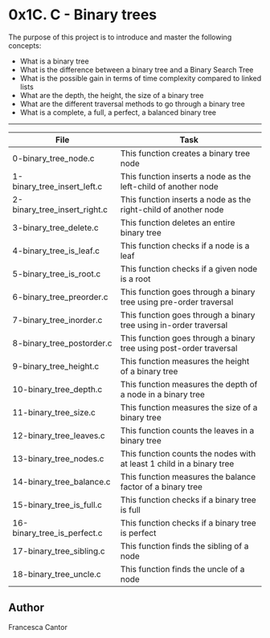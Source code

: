 # 0x1C. C - Binary trees

The purpose of this project is to introduce and master the following concepts:
- What is a binary tree
- What is the difference between a binary tree and a Binary Search Tree
- What is the possible gain in terms of time complexity compared to linked lists
- What are the depth, the height, the size of a binary tree
- What are the different traversal methods to go through a binary tree
- What is a complete, a full, a perfect, a balanced binary tree

---
File | Task
---|---
0-binary_tree_node.c | This function creates a binary tree node
1-binary_tree_insert_left.c | This function inserts a node as the left-child of another node
2-binary_tree_insert_right.c | This function inserts a node as the right-child of another node
3-binary_tree_delete.c | This function deletes an entire binary tree
4-binary_tree_is_leaf.c | This function checks if a node is a leaf
5-binary_tree_is_root.c | This function checks if a given node is a root
6-binary_tree_preorder.c | This function goes through a binary tree using pre-order traversal
7-binary_tree_inorder.c | This function goes through a binary tree using in-order traversal
8-binary_tree_postorder.c | This function goes through a binary tree using post-order traversal
9-binary_tree_height.c | This function measures the height of a binary tree
10-binary_tree_depth.c | This function measures the depth of a node in a binary tree
11-binary_tree_size.c | This function measures the size of a binary tree
12-binary_tree_leaves.c | This function counts the leaves in a binary tree
13-binary_tree_nodes.c | This function counts the nodes with at least 1 child in a binary tree
14-binary_tree_balance.c | This function measures the balance factor of a binary tree
15-binary_tree_is_full.c | This function checks if a binary tree is full
16-binary_tree_is_perfect.c | This function checks if a binary tree is perfect
17-binary_tree_sibling.c | This function finds the sibling of a node
18-binary_tree_uncle.c | This function finds the uncle of a node

## Author
Francesca Cantor